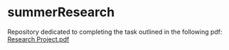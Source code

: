 # summerResearch
 
Repository dedicated to completing the task outlined in the following pdf:
[Research Project.pdf](https://github.com/UbuntuJax/summerResearch/files/10061570/Research.Project.pdf)
